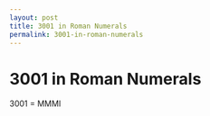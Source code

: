 ```yaml
---
layout: post
title: 3001 in Roman Numerals
permalink: 3001-in-roman-numerals
---
```


# 3001 in Roman Numerals

3001 = MMMI
